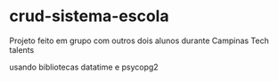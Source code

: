 # crud-sistema-escola
Projeto feito em grupo com outros dois alunos durante Campinas Tech talents

usando bibliotecas datatime e psycopg2
